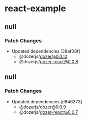 # react-example

## null

### Patch Changes

- Updated dependencies [38af08f]
  - @dozerjs/dozer@0.0.10
  - @dozerjs/dozer-react@0.0.8

## null

### Patch Changes

- Updated dependencies [d846373]
  - @dozerjs/dozer@0.0.9
  - @dozerjs/dozer-react@0.0.7
